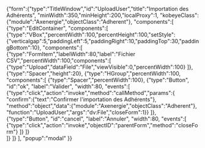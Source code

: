 {"form":{"type":"TitleWindow","id":"UploadUser","title":"Importation des Adhérents",
"minWidth":350,"minHeight":200,"localProxy":1,
"kobeyeClass":{"module":"Axenergie","objectClass":"Adherent"},
"components":[
	{"type":"EditContainer",
	"components":[
		{"type":"VBox","percentWidth":100,"percentHeight":100,"setStyle":{"verticalgap":5,"paddingLeft":5,"paddingRight":10,"paddingTop":30,"paddingBottom":10},
		"components":[
			{"type":"FormItem","labelWidth":80,"label":"Fichier CSV","percentWidth":100,"components":[
				{"type":"Upload","dataField":"File","viewVisible":0,"percentWidth":100}
			]},
			{"type":"Spacer","height":20},
			{"type":"HGroup","percentWidth":100,
			"components":[
				{"type":"Spacer","percentWidth":100},
				{"type":"Button", "id":"ok", "label":"Valider", "width":80,
				"events":[
					{"type":"click","action":"invoke","method":"callMethod","params":{
					"confirm":{"text":"Confirmer l'importation des Adhérents"},
					"method":"object","data":{"module":"Axenergie","objectClass":"Adherent"},
					"function":"UploadUser","args":"dv:File","closeForm":1}}
				]},
				{"type":"Button", "id":"cancel", "label":"Annuler", "width":80,
				"events":[
					{"type":"click","action":"invoke","objectID":"parentForm","method":"closeForm"}
				]}
			]}		
		]}
	]}
],
"popup":"modal"
}}
